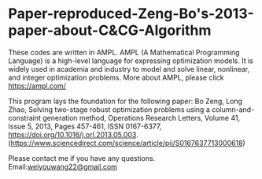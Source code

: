 # Paper-reproduced-Zeng-Bo's-2013-paper-about-C&CG-Algorithm
These codes are written in AMPL.
AMPL (A Mathematical Programming Language) is a high-level language for expressing optimization models. It is widely used in academia and industry to model and solve linear, nonlinear, and integer optimization problems. 
More about AMPL, please click https://ampl.com/ 

This program lays the foundation for the following paper:
Bo Zeng, Long Zhao,
Solving two-stage robust optimization problems using a column-and-constraint generation method,
Operations Research Letters,
Volume 41, Issue 5,
2013,
Pages 457-461,
ISSN 0167-6377,
https://doi.org/10.1016/j.orl.2013.05.003.
(https://www.sciencedirect.com/science/article/pii/S0167637713000618)

Please contact me if you have any questions.
Email:weiyouwang22@gmail.com
